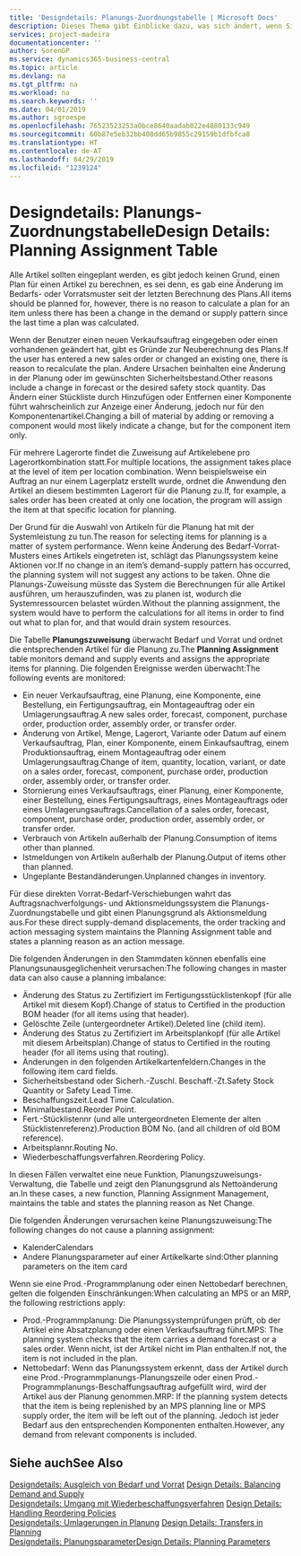 ```yaml
---
title: 'Designdetails: Planungs-Zuordnungstabelle | Microsoft Docs'
description: Dieses Thema gibt Einblicke dazu, was sich ändert, wenn Sie einen Artikel für die Planung ändern.
services: project-madeira
documentationcenter: ''
author: SorenGP
ms.service: dynamics365-business-central
ms.topic: article
ms.devlang: na
ms.tgt_pltfrm: na
ms.workload: na
ms.search.keywords: ''
ms.date: 04/01/2019
ms.author: sgroespe
ms.openlocfilehash: 76523523253a0bce8640aadab022e4880133c949
ms.sourcegitcommit: 60b87e5eb32bb408dd65b9855c29159b1dfbfca8
ms.translationtype: HT
ms.contentlocale: de-AT
ms.lasthandoff: 04/29/2019
ms.locfileid: "1239124"
---
```

# <a name="design-details-planning-assignment-table"></a><span data-ttu-id="861e9-103">Designdetails: Planungs-Zuordnungstabelle</span><span class="sxs-lookup"><span data-stu-id="861e9-103">Design Details: Planning Assignment Table</span></span>
<span data-ttu-id="861e9-104">Alle Artikel sollten eingeplant werden, es gibt jedoch keinen Grund, einen Plan für einen Artikel zu berechnen, es sei denn, es gab eine Änderung im Bedarfs- oder Vorratsmuster seit der letzten Berechnung des Plans.</span><span class="sxs-lookup"><span data-stu-id="861e9-104">All items should be planned for, however, there is no reason to calculate a plan for an item unless there has been a change in the demand or supply pattern since the last time a plan was calculated.</span></span>  

<span data-ttu-id="861e9-105">Wenn der Benutzer einen neuen Verkaufsauftrag eingegeben oder einen vorhandenen geändert hat, gibt es Gründe zur Neuberechnung des Plans.</span><span class="sxs-lookup"><span data-stu-id="861e9-105">If the user has entered a new sales order or changed an existing one, there is reason to recalculate the plan.</span></span> <span data-ttu-id="861e9-106">Andere Ursachen beinhalten eine Änderung in der Planung oder im gewünschten Sicherheitsbestand.</span><span class="sxs-lookup"><span data-stu-id="861e9-106">Other reasons include a change in forecast or the desired safety stock quantity.</span></span> <span data-ttu-id="861e9-107">Das Ändern einer Stückliste durch Hinzufügen oder Entfernen einer Komponente führt wahrscheinlich zur Anzeige einer Änderung, jedoch nur für den Komponentenartikel.</span><span class="sxs-lookup"><span data-stu-id="861e9-107">Changing a bill of material by adding or removing a component would most likely indicate a change, but for the component item only.</span></span>  

<span data-ttu-id="861e9-108">Für mehrere Lagerorte findet die Zuweisung auf Artikelebene pro Lagerortkombination statt.</span><span class="sxs-lookup"><span data-stu-id="861e9-108">For multiple locations, the assignment takes place at the level of item per location combination.</span></span> <span data-ttu-id="861e9-109">Wenn beispielsweise ein Auftrag an nur einem Lagerplatz erstellt wurde, ordnet die Anwendung den Artikel an diesem bestimmten Lagerort für die Planung zu.</span><span class="sxs-lookup"><span data-stu-id="861e9-109">If, for example, a sales order has been created at only one location, the program will assign the item at that specific location for planning.</span></span>  

<span data-ttu-id="861e9-110">Der Grund für die Auswahl von Artikeln für die Planung hat mit der Systemleistung zu tun.</span><span class="sxs-lookup"><span data-stu-id="861e9-110">The reason for selecting items for planning is a matter of system performance.</span></span> <span data-ttu-id="861e9-111">Wenn keine Änderung des Bedarf-Vorrat-Musters eines Artikels eingetreten ist, schlägt das Planungssystem keine Aktionen vor.</span><span class="sxs-lookup"><span data-stu-id="861e9-111">If no change in an item’s demand-supply pattern has occurred, the planning system will not suggest any actions to be taken.</span></span> <span data-ttu-id="861e9-112">Ohne die Planungs-Zuweisung müsste das System die Berechnungen für alle Artikel ausführen, um herauszufinden, was zu planen ist, wodurch die Systemressourcen belastet würden.</span><span class="sxs-lookup"><span data-stu-id="861e9-112">Without the planning assignment, the system would have to perform the calculations for all items in order to find out what to plan for, and that would drain system resources.</span></span>  

<span data-ttu-id="861e9-113">Die Tabelle **Planungszuweisung** überwacht Bedarf und Vorrat und ordnet die entsprechenden Artikel für die Planung zu.</span><span class="sxs-lookup"><span data-stu-id="861e9-113">The **Planning Assignment** table monitors demand and supply events and assigns the appropriate items for planning.</span></span> <span data-ttu-id="861e9-114">Die folgenden Ereignisse werden überwacht:</span><span class="sxs-lookup"><span data-stu-id="861e9-114">The following events are monitored:</span></span>  

* <span data-ttu-id="861e9-115">Ein neuer Verkaufsauftrag, eine Planung, eine Komponente, eine Bestellung, ein Fertigungsauftrag, ein Montageauftrag oder ein Umlagerungsauftrag.</span><span class="sxs-lookup"><span data-stu-id="861e9-115">A new sales order, forecast, component, purchase order, production order, assembly order, or transfer order.</span></span>  
* <span data-ttu-id="861e9-116">Änderung von Artikel, Menge, Lagerort, Variante oder Datum auf einem Verkaufsauftrag, Plan, einer Komponente, einem Einkaufsauftrag, einem Produktionsauftrag, einem Montageauftrag oder einem Umlagerungsauftrag.</span><span class="sxs-lookup"><span data-stu-id="861e9-116">Change of item, quantity, location, variant, or date on a sales order, forecast, component, purchase order, production order, assembly order, or transfer order.</span></span>  
* <span data-ttu-id="861e9-117">Stornierung eines Verkaufsauftrags, einer Planung, einer Komponente, einer Bestellung, eines Fertigungsauftrags, eines Montageauftrags oder eines Umlagerungsauftrags.</span><span class="sxs-lookup"><span data-stu-id="861e9-117">Cancellation of a sales order, forecast, component, purchase order, production order, assembly order, or transfer order.</span></span>  
* <span data-ttu-id="861e9-118">Verbrauch von Artikeln außerhalb der Planung.</span><span class="sxs-lookup"><span data-stu-id="861e9-118">Consumption of items other than planned.</span></span>  
* <span data-ttu-id="861e9-119">Istmeldungen von Artikeln außerhalb der Planung.</span><span class="sxs-lookup"><span data-stu-id="861e9-119">Output of items other than planned.</span></span>  
* <span data-ttu-id="861e9-120">Ungeplante Bestandänderungen.</span><span class="sxs-lookup"><span data-stu-id="861e9-120">Unplanned changes in inventory.</span></span>  

<span data-ttu-id="861e9-121">Für diese direkten Vorrat-Bedarf-Verschiebungen wahrt das Auftragsnachverfolgungs- und Aktionsmeldungssystem die Planungs-Zuordnungstabelle und gibt einen Planungsgrund als Aktionsmeldung aus.</span><span class="sxs-lookup"><span data-stu-id="861e9-121">For these direct supply-demand displacements, the order tracking and action messaging system maintains the Planning Assignment table and states a planning reason as an action message.</span></span>  

<span data-ttu-id="861e9-122">Die folgenden Änderungen in den Stammdaten können ebenfalls eine Planungsunausgeglichenheit verursachen:</span><span class="sxs-lookup"><span data-stu-id="861e9-122">The following changes in master data can also cause a planning imbalance:</span></span>  

* <span data-ttu-id="861e9-123">Änderung des Status zu Zertifiziert im Fertigungsstücklistenkopf (für alle Artikel mit diesem Kopf).</span><span class="sxs-lookup"><span data-stu-id="861e9-123">Change of status to Certified in the production BOM header (for all items using that header).</span></span>  
* <span data-ttu-id="861e9-124">Gelöschte Zeile (untergeordneter Artikel).</span><span class="sxs-lookup"><span data-stu-id="861e9-124">Deleted line (child item).</span></span>  
* <span data-ttu-id="861e9-125">Änderung des Status zu Zertifiziert im Arbeitsplankopf (für alle Artikel mit diesem Arbeitsplan).</span><span class="sxs-lookup"><span data-stu-id="861e9-125">Change of status to Certified in the routing header (for all items using that routing).</span></span>  
* <span data-ttu-id="861e9-126">Änderungen in den folgenden Artikelkartenfeldern.</span><span class="sxs-lookup"><span data-stu-id="861e9-126">Changes in the following item card fields.</span></span>  
* <span data-ttu-id="861e9-127">Sicherheitsbestand oder Sicherh.-Zuschl. Beschaff.-Zt.</span><span class="sxs-lookup"><span data-stu-id="861e9-127">Safety Stock Quantity or Safety Lead Time.</span></span>  
* <span data-ttu-id="861e9-128">Beschaffungszeit.</span><span class="sxs-lookup"><span data-stu-id="861e9-128">Lead Time Calculation.</span></span>  
* <span data-ttu-id="861e9-129">Minimalbestand.</span><span class="sxs-lookup"><span data-stu-id="861e9-129">Reorder Point.</span></span>  
* <span data-ttu-id="861e9-130">Fert.-Stücklistennr (und alle untergeordneten Elemente der alten Stücklistenreferenz).</span><span class="sxs-lookup"><span data-stu-id="861e9-130">Production BOM No. (and all children of old BOM reference).</span></span>  
* <span data-ttu-id="861e9-131">Arbeitsplannr.</span><span class="sxs-lookup"><span data-stu-id="861e9-131">Routing No.</span></span>  
* <span data-ttu-id="861e9-132">Wiederbeschaffungsverfahren.</span><span class="sxs-lookup"><span data-stu-id="861e9-132">Reordering Policy.</span></span>  

<span data-ttu-id="861e9-133">In diesen Fällen verwaltet eine neue Funktion, Planungszuweisungs-Verwaltung, die Tabelle und zeigt den Planungsgrund als Nettoänderung an.</span><span class="sxs-lookup"><span data-stu-id="861e9-133">In these cases, a new function, Planning Assignment Management, maintains the table and states the planning reason as Net Change.</span></span>  

<span data-ttu-id="861e9-134">Die folgenden Änderungen verursachen keine Planungszuweisung:</span><span class="sxs-lookup"><span data-stu-id="861e9-134">The following changes do not cause a planning assignment:</span></span>  

* <span data-ttu-id="861e9-135">Kalender</span><span class="sxs-lookup"><span data-stu-id="861e9-135">Calendars</span></span>  
* <span data-ttu-id="861e9-136">Andere Planungsparameter auf einer Artikelkarte sind:</span><span class="sxs-lookup"><span data-stu-id="861e9-136">Other planning parameters on the item card</span></span>  

<span data-ttu-id="861e9-137">Wenn sie eine Prod.-Programmplanung oder einen Nettobedarf berechnen, gelten die folgenden Einschränkungen:</span><span class="sxs-lookup"><span data-stu-id="861e9-137">When calculating an MPS or an MRP, the following restrictions apply:</span></span>  

* <span data-ttu-id="861e9-138">Prod.-Programmplanung: Die Planungssystemprüfungen prüft, ob der Artikel eine Absatzplanung oder einen Verkaufsauftrag führt.</span><span class="sxs-lookup"><span data-stu-id="861e9-138">MPS: The planning system checks that the item carries a demand forecast or a sales order.</span></span> <span data-ttu-id="861e9-139">Wenn nicht, ist der Artikel nicht im Plan enthalten.</span><span class="sxs-lookup"><span data-stu-id="861e9-139">If not, the item is not included in the plan.</span></span>  
* <span data-ttu-id="861e9-140">Nettobedarf: Wenn das Planungssystem erkennt, dass der Artikel durch eine Prod.-Programmplanungs-Planungszeile oder einen Prod.-Programmplanungs-Beschaffungsauftrag aufgefüllt wird, wird der Artikel aus der Planung genommen.</span><span class="sxs-lookup"><span data-stu-id="861e9-140">MRP: If the planning system detects that the item is being replenished by an MPS planning line or MPS supply order, the item will be left out of the planning.</span></span> <span data-ttu-id="861e9-141">Jedoch ist jeder Bedarf aus den entsprechenden Komponenten enthalten.</span><span class="sxs-lookup"><span data-stu-id="861e9-141">However, any demand from relevant components is included.</span></span>  

## <a name="see-also"></a><span data-ttu-id="861e9-142">Siehe auch</span><span class="sxs-lookup"><span data-stu-id="861e9-142">See Also</span></span>  
<span data-ttu-id="861e9-143">[Designdetails: Ausgleich von Bedarf und Vorrat](design-details-balancing-demand-and-supply.md) </span><span class="sxs-lookup"><span data-stu-id="861e9-143">[Design Details: Balancing Demand and Supply](design-details-balancing-demand-and-supply.md) </span></span>  
<span data-ttu-id="861e9-144">[Designdetails: Umgang mit Wiederbeschaffungsverfahren](design-details-handling-reordering-policies.md) </span><span class="sxs-lookup"><span data-stu-id="861e9-144">[Design Details: Handling Reordering Policies](design-details-handling-reordering-policies.md) </span></span>  
<span data-ttu-id="861e9-145">[Designdetails: Umlagerungen in Planung](design-details-transfers-in-planning.md) </span><span class="sxs-lookup"><span data-stu-id="861e9-145">[Design Details: Transfers in Planning](design-details-transfers-in-planning.md) </span></span>  
[<span data-ttu-id="861e9-146">Designdetails: Planungsparameter</span><span class="sxs-lookup"><span data-stu-id="861e9-146">Design Details: Planning Parameters</span></span>](design-details-planning-parameters.md)  
